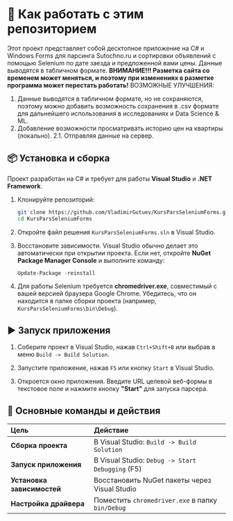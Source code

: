 # 🚀 Как работать с этим репозиторием

Этот проект представляет собой десктопное приложение на C# и Windows Forms для парсинга Sutochno.ru и сортировки объявлений с помощью Selenium по дате заезда и предложенной вами цены. Данные выводятся в табличном формате.
**ВНИМАНИЕ!!! Разметка сайта со временем может меняться, и поэтому при изменениях в разметке программа может перестать работать!**
ВОЗМОЖНЫЕ УЛУЧШЕНИЯ:
1. Данные выводятся в табличном формате, но не сохраняются, поэтому можно добавить возможность сохранения в .csv формате для дальнейшего использования в исследованиях и Data Science & ML.
2. Добавление возможности просматривать историю цен на квартиры (локально).
2.1. Отправляя данные на сервер.

## 📦 Установка и сборка

Проект разработан на C# и требует для работы **Visual Studio** и **.NET Framework**.

1.  Клонируйте репозиторий:
    ```sh
    git clone https://github.com/VladimirGutuev/KursParsSeleniumForms.git
    cd KursParsSeleniumForms
    ```

2.  Откройте файл решения `KursParsSeleniumForms.sln` в Visual Studio.

3.  Восстановите зависимости. Visual Studio обычно делает это автоматически при открытии проекта. Если нет, откройте **NuGet Package Manager Console** и выполните команду:
    ```powershell
    Update-Package -reinstall
    ```

4.  Для работы Selenium требуется **chromedriver.exe**, совместимый с вашей версией браузера Google Chrome. Убедитесь, что он находится в папке сборки проекта (например, `KursParsSeleniumForms\bin\Debug`).

## ▶️ Запуск приложения

1.  Соберите проект в Visual Studio, нажав `Ctrl+Shift+B` или выбрав в меню `Build -> Build Solution`.

2.  Запустите приложение, нажав `F5` или кнопку `Start` в Visual Studio.

3.  Откроется окно приложения. Введите URL целевой веб-формы в текстовое поле и нажмите кнопку **"Start"** для запуска парсера.

## 🔧 Основные команды и действия

| Цель | Действие |
| :--- | :--- |
| **Сборка проекта** | В Visual Studio: `Build -> Build Solution` |
| **Запуск приложения** | В Visual Studio: `Debug -> Start Debugging` (F5) |
| **Установка зависимостей** | Восстановить NuGet пакеты через Visual Studio |
| **Настройка драйвера** | Поместить `chromedriver.exe` в папку `bin/Debug` |

